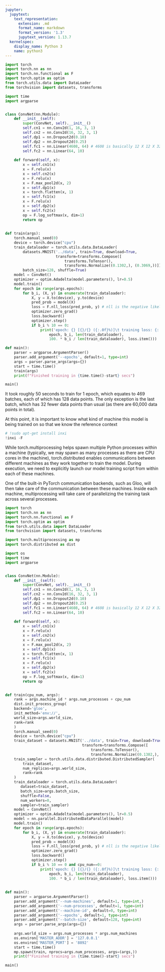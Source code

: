 ```yaml
---
jupyter:
  jupytext:
    text_representation:
      extension: .md
      format_name: markdown
      format_version: '1.3'
      jupytext_version: 1.13.7
  kernelspec:
    display_name: Python 3
    name: python3
---
```


```python id="V9CYiRDI6Gmm"
import torch
import torch.nn as nn
import torch.nn.functional as F
import torch.optim as optim
from torch.utils.data import DataLoader
from torchvision import datasets, transforms

import time
import argparse


class ConvNet(nn.Module):
    def __init__(self):
        super(ConvNet, self).__init__()
        self.cn1 = nn.Conv2d(1, 16, 3, 1)
        self.cn2 = nn.Conv2d(16, 32, 3, 1)
        self.dp1 = nn.Dropout2d(0.10)
        self.dp2 = nn.Dropout2d(0.25)
        self.fc1 = nn.Linear(4608, 64) # 4608 is basically 12 X 12 X 32
        self.fc2 = nn.Linear(64, 10)
 
    def forward(self, x):
        x = self.cn1(x)
        x = F.relu(x)
        x = self.cn2(x)
        x = F.relu(x)
        x = F.max_pool2d(x, 2)
        x = self.dp1(x)
        x = torch.flatten(x, 1)
        x = self.fc1(x)
        x = F.relu(x)
        x = self.dp2(x)
        x = self.fc2(x)
        op = F.log_softmax(x, dim=1)
        return op
    
    
def train(args):
    torch.manual_seed(0)
    device = torch.device("cpu")
    train_dataloader = torch.utils.data.DataLoader(
        datasets.MNIST('../data', train=True, download=True,
                       transform=transforms.Compose([
                           transforms.ToTensor(),
                           transforms.Normalize((0.1302,), (0.3069,))])),
        batch_size=128, shuffle=True)  
    model = ConvNet()
    optimizer = optim.Adadelta(model.parameters(), lr=0.5)
    model.train()
    for epoch in range(args.epochs):
        for b_i, (X, y) in enumerate(train_dataloader):
            X, y = X.to(device), y.to(device)
            pred_prob = model(X)
            loss = F.nll_loss(pred_prob, y) # nll is the negative likelihood loss
            optimizer.zero_grad()
            loss.backward()
            optimizer.step()
            if b_i % 10 == 0:
                print('epoch: {} [{}/{} ({:.0f}%)]\t training loss: {:.6f}'.format(
                    epoch, b_i, len(train_dataloader),
                    100. * b_i / len(train_dataloader), loss.item()))
```

```python id="SCzqTz_x6NAr"
def main():
    parser = argparse.ArgumentParser()
    parser.add_argument('--epochs', default=1, type=int)
    args = parser.parse_args(args={})
    start = time.time()
    train(args)
    print(f"Finished training in {time.time()-start} secs")
```

```python colab={"base_uri": "https://localhost:8080/", "height": 1000, "referenced_widgets": ["dbf0b970c11548839167659a424740ae", "5eb82411df874c19b09f51e8f1f5cf1f", "d02ab9fc49744aef8b42bbba32788b2f", "ea0738c7aa964d41871501439e0ca29a", "3fcf70247adc4c6a8eeffdf308cde9a0", "c7ce1753f7434cc3be8e4e52f33e7c5d", "31719fd810ba419ebc8d2b074ab4d5a9", "a9221a3c9c0348a29fff35b0c16d61d8", "d99ff06e7152497d9dfe3fae2c7784bf", "0796b0c926e74b11a9bfb8b3da5d13db", "b323f44b32514b5eb53afe0fb4f04c00", "3d46665df63b4790975a3301d84d3f7c", "d3df1935e8e94019818ae517d07385c2", "69177f07295b4166adc252170e75551e", "c58302fc8bbb4953b90a699ec3ba073f", "5a570fdc00784c4a852b12da9b0b96c2", "4a247bfe2fdd4d6cb6f3aba7e51c8950", "e6c1453b792a453a803ee89d5c7294fe", "b1a5de08e6464c0bb91287f93a964e28", "b4da523784804e69be1b1208b748052f", "0f5f910c828c4e37abb076cac98cb4c4", "a37530f4f6e14a6a937c1e3ce43e33d2", "b5b443c677134b7389a95e5fc63421d8", "7511d4e422d74874a5f35380e66ef69d", "1e1b942b267b4176b14464bd71a61e91", "d28c890af7ee4f9187e51561d42c3507", "978a484e0b6f402c98f6ee5fd66fc079", "72e68755b04f43be8c29a5d4286bd07b", "4fbc9300d5b4451681e1fe67f21accf7", "52fbc5d9d0354f7bbd2f832cf6a925d2", "55358baa143140c8b939561c9947f6ae", "bbae73eeb20346c19a7a8d10173891bd", "a52ad4f8255649728de4012d77bd3904", "d55421641bab4770b64d653eec59ff3a", "d49834477ff44bbfaaceb0c471e880dd", "71cea5e01cd94038b1dd5a933b25a453", "f3b199a50381443a9c922346b8524a99", "6cfb854fb17b4a399ff4bcc369a2d3fc", "52c55436b597486fa7878b62a4a50069", "f2451791d1394f05817ff70f965b7333", "6d989e0e9d0645178e185187c3131192", "325a3c68d7464ce78e76d8d715d32b64", "1c3ec0bea9a94200bb7db20af34f1cd1", "d740336ec9d947258e1866b7bf3282bf"]} id="uSowCnnr6PZO" executionInfo={"status": "ok", "timestamp": 1631264040877, "user_tz": -330, "elapsed": 52320, "user": {"displayName": "Sparsh Agarwal", "photoUrl": "https://lh3.googleusercontent.com/a/default-user=s64", "userId": "13037694610922482904"}} outputId="25c18abe-0b7b-4e5a-f621-440e00225d2c"
main()
```

<!-- #region id="wjYsQDIz6RiF" -->
It took roughly 50 seconds to train for 1 epoch, which equates to 469 batches, each of which has 128 data points. The only exception is the last batch, which has 32 fewer data points than usual (as there are 60,000 data points in total).

At this point, it is important to know what kind of machine this model is being trained on so that we know the reference context
<!-- #endregion -->

```python colab={"base_uri": "https://localhost:8080/"} id="W4PtFvnS6foj" executionInfo={"status": "ok", "timestamp": 1631264123379, "user_tz": -330, "elapsed": 1762, "user": {"displayName": "Sparsh Agarwal", "photoUrl": "https://lh3.googleusercontent.com/a/default-user=s64", "userId": "13037694610922482904"}} outputId="7ea86811-4a6b-4aa3-f952-65c1f6b9dca2"
# !sudo apt-get install inxi
!inxi -F
```

<!-- #region id="D_Teewwj8YNf" -->
While torch.multiprocessing helps spawn multiple Python processes within a machine (typically, we may spawn as many processes as there are CPU cores in the machine), torch.distributed enables communications between different machines as they work together to train the model. During execution, we need to explicitly launch our model training script from within each of these machines.

One of the built-in PyTorch communication backends, such as Gloo, will then take care of the communication between these machines. Inside each machine, multiprocessing will take care of parallelizing the training task across several processes.
<!-- #endregion -->

```python id="hVdOId9c6x_E"
import torch
import torch.nn as nn
import torch.nn.functional as F
import torch.optim as optim
from torch.utils.data import DataLoader
from torchvision import datasets, transforms

import torch.multiprocessing as mp
import torch.distributed as dist

import os
import time
import argparse


class ConvNet(nn.Module):
    def __init__(self):
        super(ConvNet, self).__init__()
        self.cn1 = nn.Conv2d(1, 16, 3, 1)
        self.cn2 = nn.Conv2d(16, 32, 3, 1)
        self.dp1 = nn.Dropout2d(0.10)
        self.dp2 = nn.Dropout2d(0.25)
        self.fc1 = nn.Linear(4608, 64) # 4608 is basically 12 X 12 X 32
        self.fc2 = nn.Linear(64, 10)
 
    def forward(self, x):
        x = self.cn1(x)
        x = F.relu(x)
        x = self.cn2(x)
        x = F.relu(x)
        x = F.max_pool2d(x, 2)
        x = self.dp1(x)
        x = torch.flatten(x, 1)
        x = self.fc1(x)
        x = F.relu(x)
        x = self.dp2(x)
        x = self.fc2(x)
        op = F.log_softmax(x, dim=1)
        return op
     

def train(cpu_num, args):
    rank = args.machine_id * args.num_processes + cpu_num                        
    dist.init_process_group(                                   
    backend='gloo',                                         
    init_method='env://',                                   
    world_size=args.world_size,                              
    rank=rank                                               
    ) 
    torch.manual_seed(0)
    device = torch.device("cpu")
    train_dataset = datasets.MNIST('../data', train=True, download=True,
                                   transform=transforms.Compose([
                                       transforms.ToTensor(),
                                       transforms.Normalize((0.1302,), (0.3069,))]))  
    train_sampler = torch.utils.data.distributed.DistributedSampler(
        train_dataset,
        num_replicas=args.world_size,
        rank=rank
    )
    train_dataloader = torch.utils.data.DataLoader(
       dataset=train_dataset,
       batch_size=args.batch_size,
       shuffle=False,            
       num_workers=0,
       sampler=train_sampler)
    model = ConvNet()
    optimizer = optim.Adadelta(model.parameters(), lr=0.5)
    model = nn.parallel.DistributedDataParallel(model)
    model.train()
    for epoch in range(args.epochs):
        for b_i, (X, y) in enumerate(train_dataloader):
            X, y = X.to(device), y.to(device)
            pred_prob = model(X)
            loss = F.nll_loss(pred_prob, y) # nll is the negative likelihood loss
            optimizer.zero_grad()
            loss.backward()
            optimizer.step()
            if b_i % 10 == 0 and cpu_num==0:
                print('epoch: {} [{}/{} ({:.0f}%)]\t training loss: {:.6f}'.format(
                    epoch, b_i, len(train_dataloader),
                    100. * b_i / len(train_dataloader), loss.item()))
         
            
def main():
    parser = argparse.ArgumentParser()
    parser.add_argument('--num-machines', default=1, type=int,)
    parser.add_argument('--num-processes', default=1, type=int)
    parser.add_argument('--machine-id', default=0, type=int)
    parser.add_argument('--epochs', default=1, type=int)
    parser.add_argument('--batch-size', default=128, type=int)
    args = parser.parse_args(args={})
    
    args.world_size = args.num_processes * args.num_machines                
    os.environ['MASTER_ADDR'] = '127.0.0.1'              
    os.environ['MASTER_PORT'] = '8892'      
    start = time.time()
    mp.spawn(train, nprocs=args.num_processes, args=(args,))
    print(f"Finished training in {time.time()-start} secs")
```

```python colab={"base_uri": "https://localhost:8080/", "height": 612} id="F2-NQ6BT7u2V" executionInfo={"status": "error", "timestamp": 1631264381729, "user_tz": -330, "elapsed": 1473, "user": {"displayName": "Sparsh Agarwal", "photoUrl": "https://lh3.googleusercontent.com/a/default-user=s64", "userId": "13037694610922482904"}} outputId="567853d3-763f-40fa-a64a-d949187e7230"
main()
```

```python id="mlZusrRX7vUv"

```
